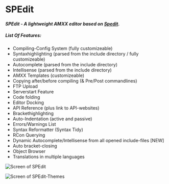 # SPEdit
#### _SPEdit - A lightweight AMXX editor based on [Spedit](https://github.com/JulienKluge/Spedit)._


##### List Of Features:
* Compiling-Config System (fully customizeable)
* Syntaxhighlighting (parsed from the include directory / fully customizeable)
* Autocomplete (parsed from the include directory)
* Intellisense (parsed from the include directory)
* AMXX Templates (customizeable)
* Copying after/before compiling (& Pre/Post commandlines)
* FTP Upload
* Serverstart Feature
* Code folding
* Editor Docking
* API Reference (plus link to API-websites)
* Brackethighlighting
* Auto-Indentation (active and passive)
* Errors/Warnings List
* Syntax Reformatter (Syntax Tidy)
* RCon Querying
* Dynamic Autocomplete/Intellisense from all opened include-files [NEW]
* Auto bracket-closing
* Object Browser
* Translations in multiple languages

![Screen of SPEdit](http://i.imgur.com/69M45hz.png)

![Screen of SPEdit-Themes](http://i.imgur.com/HfkpVut.png)
